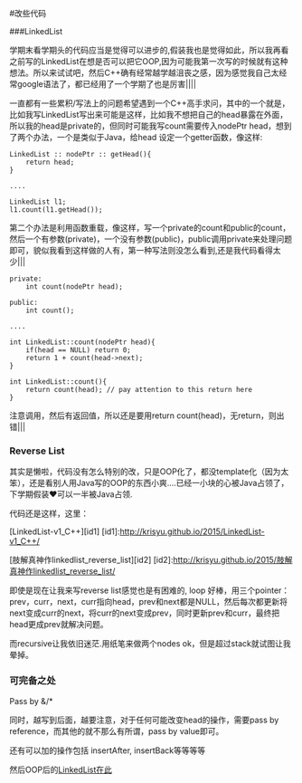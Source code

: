 #改些代码

###LinkedList 

学期末看学期头的代码应当是觉得可以进步的,假装我也是觉得如此，所以我再看之前写的LinkedList在想是否可以把它OOP,因为可能我第一次写的时候就有这种想法。所以来试试吧，然后C++确有经常越学越沮丧之感，因为感觉我自己太经常google语法了，都已经用了一个学期了也是厉害||||

一直都有一些累积/写法上的问题希望遇到一个C++高手求问，其中的一个就是，比如我写LinkedList写出来可能是这样，比如我不想把自己的head暴露在外面，所以我的head是private的，但同时可能我写count需要传入nodePtr head，想到了两个办法，一个是类似于Java，给head 设定一个getter函数，像这样:


```
LinkedList :: nodePtr :: getHead(){
	return head;
}

....

LinkedList l1;
l1.count(l1.getHead());
```

第二个办法是利用函数重载，像这样，写一个private的count和public的count，然后一个有参数(private)，一个没有参数(public)，public调用private来处理问题即可，貌似我看到这样做的人有，第一种写法则没怎么看到,还是我代码看得太少|||

```
private:
    int count(nodePtr head);

public:
	int count();

....

int LinkedList::count(nodePtr head){
    if(head == NULL) return 0;
    return 1 + count(head->next);
}

int LinkedList::count(){
    return count(head); // pay attention to this return here
}
```
注意调用，然后有返回值，所以还是要用return count(head)，无return，则出错|||

### Reverse List

其实是懒啦，代码没有怎么特别的改，只是OOP化了，都没template化（因为太笨），还是看别人用Java写的OOP的东西小爽....已经一小块的心被Java占领了，下学期假装❤️可以一半被Java占领.

代码还是这样，这里：

[LinkedList-v1_C++][id1]
[id1]:http://krisyu.github.io/2015/LinkedList-v1_C++/
<br />

[肢解真神作linkedlist_reverse_list][id2]
[id2]:http://krisyu.github.io/2015/肢解真神作linkedlist_reverse_list/

即使是现在让我来写reverse list感觉也是有困难的, loop 好棒，用三个pointer：prev，curr，next，curr指向head，prev和next都是NULL，然后每次都更新将next变成curr的next，将curr的next变成prev，同时更新prev和curr，最终把head更成prev就解决问题。


而recursive让我依旧迷茫.用纸笔来做两个nodes ok，但是超过stack就试图让我晕掉。


### 可完备之处

Pass by &/*


同时，越写到后面，越要注意，对于任何可能改变head的操作，需要pass by reference，而其他的就不那么有所谓，pass by value即可。

还有可以加的操作包括 insertAfter, insertBack等等等等

然后OOP后的[LinkedList在此][id3]

[id3]:https://github.com/KrisYu/DataStructure/tree/master/LinkedList




